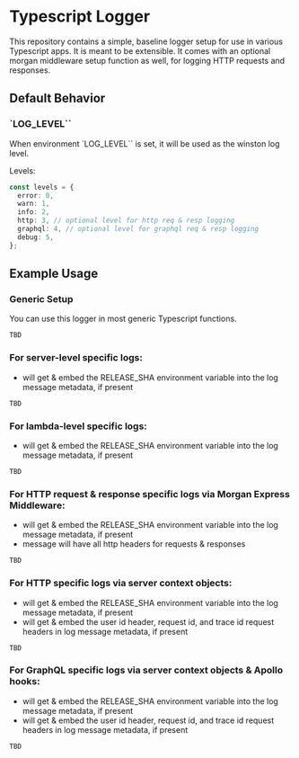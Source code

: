 # Typescript Logger

This repository contains a simple, baseline logger setup for use in various Typescript apps. It is meant to be extensible. It comes with an optional morgan middleware setup function as well, for logging HTTP requests and responses.

## Default Behavior

### `LOG_LEVEL``

When environment `LOG_LEVEL`` is set, it will be used as the winston log level.

Levels:

```typescript
const levels = {
  error: 0,
  warn: 1,
  info: 2,
  http: 3, // optional level for http req & resp logging
  graphql: 4, // optional level for graphql req & resp logging
  debug: 5,
};
```

## Example Usage

### Generic Setup
You can use this logger in most generic Typescript functions.

```
TBD
```

### For server-level specific logs:
* will get & embed the RELEASE_SHA environment variable into the log message metadata, if present

```
TBD
```

### For lambda-level specific logs:
* will get & embed the RELEASE_SHA environment variable into the log message metadata, if present

```
TBD
```

### For HTTP request & response specific logs via Morgan Express Middleware:
* will get & embed the RELEASE_SHA environment variable into the log message metadata, if present
* message will have all http headers for requests & responses

```
TBD
```

### For HTTP specific logs via server context objects:
* will get & embed the RELEASE_SHA environment variable into the log message metadata, if present
* will get & embed the user id header, request id, and trace id request headers in log message metadata, if present

```
TBD
```

### For GraphQL specific logs via server context objects & Apollo hooks:
* will get & embed the RELEASE_SHA environment variable into the log message metadata, if present
* will get & embed the user id header, request id, and trace id request headers in log message metadata, if present

```
TBD
```

